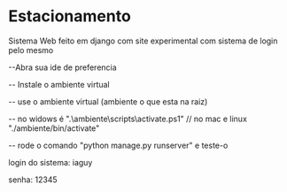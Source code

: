 # Estacionamento
 
Sistema Web feito em django com site experimental com sistema de login pelo mesmo

--Abra sua ide de preferencia

-- Instale o ambiente virtual

-- use o ambiente virtual (ambiente o que esta na raiz)

 -- no widows é ".\ambiente\scripts\activate.ps1" // no mac e linux "./ambiente/bin/activate"

-- rode o comando "python manage.py runserver" e teste-o

login do sistema: iaguy
        
senha: 12345